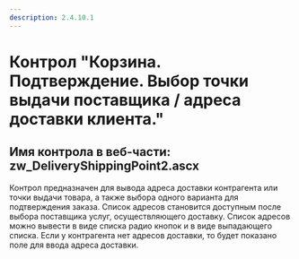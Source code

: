 ```yaml
---
description: 2.4.10.1
---
```


# Контрол "Корзина. Подтверждение. Выбор точки выдачи поставщика / адреса доставки клиента."

## Имя контрола в веб-части: zw\_DeliveryShippingPoint2.ascx

Контрол предназначен для вывода адреса доставки контрагента или точки выдачи товара, а также выбора одного варианта для подтверждения заказа. Список адресов становится доступным после выбора поставщика услуг, осуществляющего доставку. Список адресов можно вывести в виде списка радио кнопок и в виде выпадающего списка. Если у контрагента нет адресов доставки, то будет показано поле для ввода адреса доставки.

